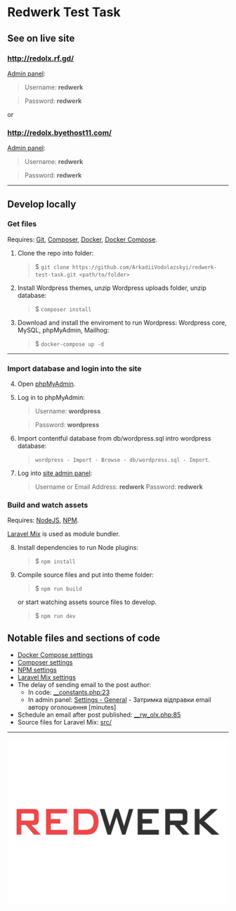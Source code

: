 # Redwerk Test Task

## See on live site

### http://redolx.rf.gd/

[Admin panel](http://redolx.rf.gd/wp-admin):

> Username: **redwerk**

> Password: **redwerk**

or

### http://redolx.byethost11.com/

[Admin panel](http://redolx.byethost11.com/wp-admin):

> Username: **redwerk**

> Password: **redwerk**

---

## Develop locally

### Get files

Requires: [Git](https://git-scm.com/book/en/v2/Getting-Started-Installing-Git), [Composer](https://getcomposer.org/doc/00-intro.md#installation-linux-unix-macos), [Docker](https://docs.docker.com/desktop/install/linux-install/), [Docker Compose](https://docs.docker.com/compose/install/other/).

1. Clone the repo into folder:

	> $ `git clone https://github.com/ArkadiiVodolazskyi/redwerk-test-task.git <path/to/folder>`

2. Install Wordpress themes, unzip Wordpress uploads folder, unzip database:

	> $ `composer install`

3. Download and install the enviroment to run Wordpress: Wordpress core, MySQL, phpMyAdmin, Mailhog:

	> $ `docker-compose up -d`

---

### Import database and login into the site

4. Open [phpMyAdmin](http://localhost:2001).

5. Log in to phpMyAdmin:

	> Username: **wordpress**

	> Password: **wordpress**

6. Import contentful database from db/wordpress.sql intro wordpress database:

	> `wordpress - Import - Browse - db/wordpress.sql - Import`.

7. Log into [site admin panel](http://localhost:2000/wp-admin/):

	> Username or Email Address: **redwerk**
	> Password: **redwerk**

### Build and watch assets

Requires: [NodeJS](https://nodejs.org/en/download/package-manager/), [NPM](https://docs.npmjs.com/downloading-and-installing-node-js-and-npm/).

[Laravel Mix](https://laravel-mix.com/) is used as module bundler.

8. Install dependencies to run Node plugins:

	> $ `npm install`

9. Compile source files and put into theme folder:

	> $ `npm run build`

	or start watching assets source files to develop.

	> $ `npm run dev`

## Notable files and sections of code

- [Docker Compose settings](https://github.com/ArkadiiVodolazskyi/redwerk-test-task/blob/master/package.json)
- [Composer settings](https://github.com/ArkadiiVodolazskyi/redwerk-test-task/blob/master/composer.json)
- [NPM settings](https://github.com/ArkadiiVodolazskyi/redwerk-test-task/blob/master/package.json)
- [Laravel Mix settings](https://github.com/ArkadiiVodolazskyi/redwerk-test-task/blob/master/webpack.mix.js)
- The delay of sending email to the post author:
	- In code: [__constants.php:23](https://github.com/ArkadiiVodolazskyi/redwerk-test-task/blob/master/themes/redwerk/inc/_functions/__constants.php#L23)
	- In admin panel: [Settings - General](/wp-admin/options-general.php) - Затримка відправки email автору оголошення [minutes]
- Schedule an email after post published: [__rw_olx.php:85](https://github.com/ArkadiiVodolazskyi/redwerk-test-task/blob/master/themes/redwerk/inc/_functions/__rw_olx.php#L85)
- Source files for Laravel Mix: [src/](https://github.com/ArkadiiVodolazskyi/redwerk-test-task/tree/master/src)

---

![](/themes/redwerk/screenshot.png)